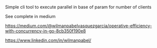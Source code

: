 Simple cli tool to execute parallel in base of param for number of clients

See complete in medium

https://medium.com/@wilmanpabelvasquezgarcia/operative-efficiency-with-concurrency-in-go-8cb350f190e8

https://www.linkedin.com/in/wilmanpabel/
